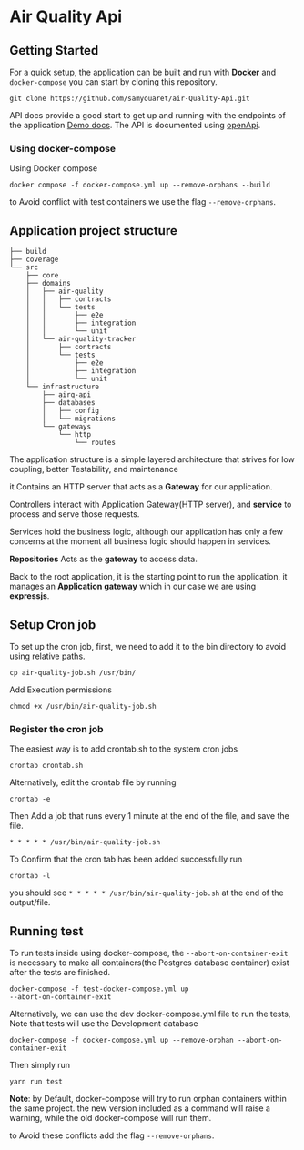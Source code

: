 # Air Quality Api

## Getting Started

For a quick setup, the application can be built and run with **Docker** and `docker-compose` you can start by cloning this repository.

    git clone https://github.com/samyouaret/air-Quality-Api.git

API docs provide a good start to get up and running with the endpoints of the application [Demo docs](http://localhost:3000/api/docs). The API is documented using [openApi]([https://](https://swagger.io/specification/)).

### Using docker-compose

Using Docker compose 

    docker compose -f docker-compose.yml up --remove-orphans --build

to Avoid conflict with test containers we use the flag `--remove-orphans`.

## Application project structure

```
├── build
├── coverage
└── src
    ├── core
    ├── domains
    │   ├── air-quality
    │   │   ├── contracts
    │   │   └── tests
    │   │       ├── e2e
    │   │       ├── integration
    │   │       └── unit
    │   └── air-quality-tracker
    │       ├── contracts
    │       └── tests
    │           ├── e2e
    │           ├── integration
    │           └── unit
    └── infrastructure
        ├── airq-api
        ├── databases
        │   ├── config
        │   └── migrations
        └── gateways
            └── http
                └── routes
```

The application structure is a simple layered architecture that strives for low coupling, better Testability, and maintenance

it Contains an HTTP server that acts as a **Gateway** for our application.

Controllers interact with Application Gateway(HTTP server), and **service** to process and serve those requests.

Services hold the business logic, although our application has only a few concerns at the moment all business logic should happen in services.

**Repositories** Acts as the **gateway** to access data.

Back to the root application, it is the starting point to run the application, it manages an **Application gateway** which in our case we are using **expressjs**.

## Setup Cron job

To set up the cron job, first, we need to add it to the bin directory to avoid using relative paths.

    cp air-quality-job.sh /usr/bin/

Add Execution permissions

    chmod +x /usr/bin/air-quality-job.sh

### Register the cron job

The easiest way is to add crontab.sh to the system cron jobs

    crontab crontab.sh

Alternatively, edit the crontab file by  running

    crontab -e

Then Add a job that runs every 1 minute at the end of the file, and save the file.

    * * * * * /usr/bin/air-quality-job.sh

To Confirm that the cron tab has been added successfully run

    crontab -l

you should see `* * * * * /usr/bin/air-quality-job.sh` at the end of the output/file.

## Running test

To run tests inside using docker-compose, the `--abort-on-container-exit` is necessary to make all containers(the Postgres database container) exist after the tests are finished.

    docker-compose -f test-docker-compose.yml up 
    --abort-on-container-exit

Alternatively, we can use the dev docker-compose.yml file to run the tests, Note that tests will use the Development database
    
    docker-compose -f docker-compose.yml up --remove-orphan --abort-on-container-exit

Then simply run

    yarn run test

**Note**: by Default, docker-compose will try to run orphan containers within the same project. the new version included as a command will raise a warning, while the old docker-compose will run them.

to Avoid these conflicts add the flag `--remove-orphans`.